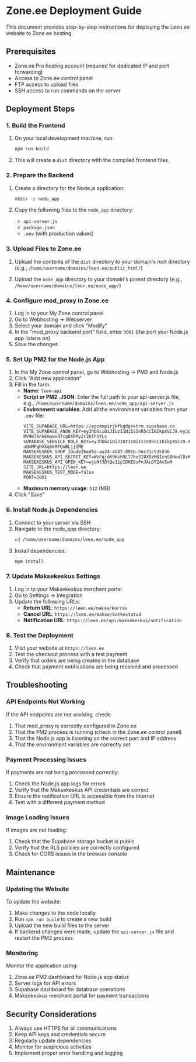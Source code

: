 # Zone.ee Deployment Guide

This document provides step-by-step instructions for deploying the Leen.ee website to Zone.ee hosting.

## Prerequisites

- Zone.ee Pro hosting account (required for dedicated IP and port forwarding)
- Access to Zone.ee control panel
- FTP access to upload files
- SSH access to run commands on the server

## Deployment Steps

### 1. Build the Frontend

1. On your local development machine, run:
   ```bash
   npm run build
   ```

2. This will create a `dist` directory with the compiled frontend files.

### 2. Prepare the Backend

1. Create a directory for the Node.js application:
   ```bash
   mkdir -p node_app
   ```

2. Copy the following files to the `node_app` directory:
   - `api-server.js`
   - `package.json`
   - `.env` (with production values)

### 3. Upload Files to Zone.ee

1. Upload the contents of the `dist` directory to your domain's root directory (e.g., `/home/username/domains/leen.ee/public_html/`)

2. Upload the `node_app` directory to your domain's parent directory (e.g., `/home/username/domains/leen.ee/node_app/`)

### 4. Configure mod_proxy in Zone.ee

1. Log in to your My Zone control panel
2. Go to Webhosting → Webserver
3. Select your domain and click "Modify"
4. In the "mod_proxy backend port" field, enter `3001` (the port your Node.js app listens on)
5. Save the changes

### 5. Set Up PM2 for the Node.js App

1. In the My Zone control panel, go to Webhosting → PM2 and Node.js
2. Click "Add new application"
3. Fill in the form:
   - **Name**: `leen-api`
   - **Script or PM2 .JSON**: Enter the full path to your api-server.js file, e.g., `/home/username/domains/leen.ee/node_app/api-server.js`
   - **Environment variables**: Add all the environment variables from your `.env` file:
     ```
     VITE_SUPABASE_URL=https://epcenpirjkfkgdgxktrm.supabase.co
     VITE_SUPABASE_ANON_KEY=eyJhbGciOiJIUzI1NiIsInR5cCI6IkpXVCJ9.eyJpc3MiOiJzdXBhYmFzZSIsInJlZiI6ImVwY2VucGlyamtma2dkZ3hrdHJtIiwicm9sZSI6ImFub24iLCJpYXQiOjE3NTExMTM4MDQsImV4cCI6MjA2NjY4OTgwNH0.lIcxjZO5BH-RV9mlKnkEmuwx4Tcg8XRMyZr2bThhYLc
     SUPABASE_SERVICE_ROLE_KEY=eyJhbGciOiJIUzI1NiIsInR5cCI6IkpXVCJ9.eyJpc3MiOiJzdXBhYmFzZSIsInJlZiI6ImVwY2VucGlyamtma2dkZ3hrdHJtIiwicm9sZSI6InNlcnZpY2Vfcm9sZSIsImlhdCI6MTc1MTExMzgwNCwiZXhwIjoyMDY2Njg5ODA0fQ.VQgOh4VmI0hmyXawVt0-uOmMFgHXkqhkMFQxBLjjQME
     MAKSEKESKUS_SHOP_ID=4e2bed9a-aa24-4b87-801b-56c31c535d36
     MAKSEKESKUS_API_SECRET_KEY=WzFqjdK9Ksh9L77hv3I0XRzM8IcnSBHwulDvKI8yVCjVVbQxDBiutOocEACFCTmZ
     MAKSEKESKUS_API_OPEN_KEY=wjoNf3DtQe11pIDHI8sPnJAcDT2AxSwM
     SITE_URL=https://leen.ee
     MAKSEKESKUS_TEST_MODE=false
     PORT=3001
     ```
   - **Maximum memory usage**: `512` (MB)
4. Click "Save"

### 6. Install Node.js Dependencies

1. Connect to your server via SSH
2. Navigate to the node_app directory:
   ```bash
   cd /home/username/domains/leen.ee/node_app
   ```
3. Install dependencies:
   ```bash
   npm install
   ```

### 7. Update Maksekeskus Settings

1. Log in to your Maksekeskus merchant portal
2. Go to Settings → Integration
3. Update the following URLs:
   - **Return URL**: `https://leen.ee/makse/korras`
   - **Cancel URL**: `https://leen.ee/makse/katkestatud`
   - **Notification URL**: `https://leen.ee/api/maksekeskus/notification`

### 8. Test the Deployment

1. Visit your website at `https://leen.ee`
2. Test the checkout process with a test payment
3. Verify that orders are being created in the database
4. Check that payment notifications are being received and processed

## Troubleshooting

### API Endpoints Not Working

If the API endpoints are not working, check:

1. That mod_proxy is correctly configured in Zone.ee
2. That the PM2 process is running (check in the Zone.ee control panel)
3. That the Node.js app is listening on the correct port and IP address
4. That the environment variables are correctly set

### Payment Processing Issues

If payments are not being processed correctly:

1. Check the Node.js app logs for errors
2. Verify that the Maksekeskus API credentials are correct
3. Ensure the notification URL is accessible from the internet
4. Test with a different payment method

### Image Loading Issues

If images are not loading:

1. Check that the Supabase storage bucket is public
2. Verify that the RLS policies are correctly configured
3. Check for CORS issues in the browser console

## Maintenance

### Updating the Website

To update the website:

1. Make changes to the code locally
2. Run `npm run build` to create a new build
3. Upload the new build files to the server
4. If backend changes were made, update the `api-server.js` file and restart the PM2 process

### Monitoring

Monitor the application using:

1. Zone.ee PM2 dashboard for Node.js app status
2. Server logs for API errors
3. Supabase dashboard for database operations
4. Maksekeskus merchant portal for payment transactions

## Security Considerations

1. Always use HTTPS for all communications
2. Keep API keys and credentials secure
3. Regularly update dependencies
4. Monitor for suspicious activities
5. Implement proper error handling and logging